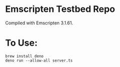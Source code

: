 # Emscripten Testbed Repo
Compiled with Emscripten 3.1.61.

# To Use:
```
brew install deno
deno run --allow-all server.ts
```
